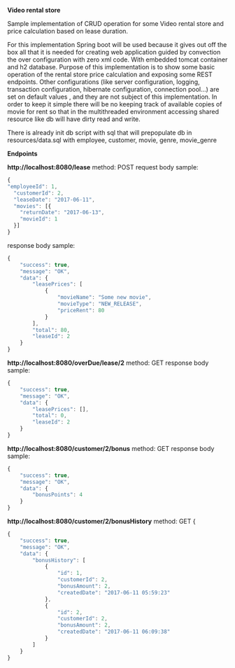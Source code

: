    
**Video rental store** <br/>

Sample implementation of CRUD operation for some Video rental store and price calculation based on lease duration.

For this implementation Spring boot will be used because it gives out off the box all that it is needed for creating web 
application guided by  convection the over configuration with zero xml code.
With embedded tomcat container and h2 database. Purpose of this implementation is to show some basic operation of the rental 
store price calculation and exposing some REST endpoints.
Other configurations (like server configuration, logging, transaction configuration, hibernate configuration, connection pool...) are set on default values 
,  and they are not subject of this implementation.
In order to keep it simple there will be no keeping track of available copies of movie for rent so that in the 
multithreaded environment accessing shared resource like db will have dirty read and write.


There is already init db script with sql that will prepopulate db in resources/data.sql
with employee, customer, movie, genre, movie_genre

**Endpoints** <br/>

**http://localhost:8080/lease** method: POST
request body sample:
```javascript
{
"employeeId": 1,
  "customerId": 2,
  "leaseDate": "2017-06-11",
  "movies": [{
    "returnDate": "2017-06-13",
    "movieId": 1
  }]
}
```
response body sample:
```javascript
{
    "success": true,
    "message": "OK",
    "data": {
        "leasePrices": [
            {
                "movieName": "Some new movie",
                "movieType": "NEW_RELEASE",
                "priceRent": 80
            }
        ],
        "total": 80,
        "leaseId": 2
    }
}
```

**http://localhost:8080/overDue/lease/2** method: GET
response body sample:
```javascript
{
    "success": true,
    "message": "OK",
    "data": {
        "leasePrices": [],
        "total": 0,
        "leaseId": 2
    }
}
```
**http://localhost:8080/customer/2/bonus** method: GET
response body sample:
```javascript
{
    "success": true,
    "message": "OK",
    "data": {
        "bonusPoints": 4
    }
}
```

**http://localhost:8080/customer/2/bonusHistory** method: GET
{
```javascript
{
    "success": true,
    "message": "OK",
    "data": {
        "bonusHistory": [
            {
                "id": 1,
                "customerId": 2,
                "bonusAmount": 2,
                "createdDate": "2017-06-11 05:59:23"
            },
            {
                "id": 2,
                "customerId": 2,
                "bonusAmount": 2,
                "createdDate": "2017-06-11 06:09:38"
            }
        ]
    }
}
```
